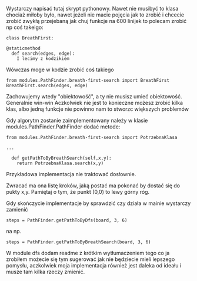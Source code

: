 Wystarczy napisać tutaj skrypt pythonowy. Nawet nie musibyć to klasa chociaż miłoby było, nawet jeżeli nie macie pojęcia jak to zrobić i chcecie zrobić zwykłą przejebaną jak chuj funkcje na 600 linijek to polecam zrobić np coś takeigo:

```
class BreathFirst:

@staticmethod
  def search(edges, edge):
    I lecimy z kodzikiem
```
Wówczas moge w kodzie zrobić coś takiego

```
from modules.PathFinder.breath-first-search import BreathFirst
BreathFirst.search(edges, edge)
```

Zachowujemy wtedy "obiektowość", a ty nie musisz umieć obiektowość. Generalnie win-win
Aczkolwiek nie jest to konieczne możesz zrobić kilka klas, albo jedną funkcje nie powinno nam to stworzc większych problemów

Gdy algorytm zostanie zaimplementowany należy w klasie modules.PathFinder.PathFinder dodać metode:

```
from modules.PathFinder.breath-first-search import PotrzebnaKlasa

...

  def getPathToByBreathSearch(self,x,y):
    return PotrzebnaKlasa.search(x,y)
```

Przykładowa implementacja nie traktować dosłownie.

Zwracać ma ona listę kroków, jaką postać ma pokonać by dostać się do pukty x,y.
Pamiętaj o tym, że punkt (0,0) to lewy górny róg.

Gdy skończycie implementacje by sprawdzić czy działa w mainie wystarczy zamienić 

```
steps = PathFinder.getPathToByDfs(board, 3, 6)
```

na np.

```
steps = PathFinder.getPathToByBreathSearch(board, 3, 6)
```


W module dfs dodam readme z krótkim wytłumaczeniem tego co ja zrobiłem możecie się tym sugerować jak nie będziecie mieli lepszego pomysłu, aczkolwiek moja implementacja również jest daleka od ideału i musze tam kilka rzeczy zmienić.
